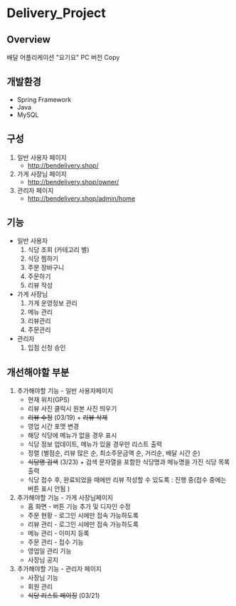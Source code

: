 # Delivery_Project

## Overview

배달 어플리케이션 "요기요" PC 버전 Copy

## 개발환경

* Spring Framework
* Java
* MySQL

## 구성
1. 일반 사용자 페이지
   - <http://bendelivery.shop/>
2. 가게 사장님 페이지
   - <http://bendelivery.shop/owner/>
3. 관리자 페이지
   - <http://bendelivery.shop/admin/home>

## 기능

* 일반 사용자
  1. 식당 조회 (카테고리 별)
  2. 식당 찜하기
  3. 주문 장바구니
  4. 주문하기
  5. 리뷰 작성
* 가게 사장님
  1. 가게 운영정보 관리
  2. 메뉴 관리
  3. 리뷰관리
  4. 주문관리
* 관리자
  1. 입점 신청 승인

## 개선해야할 부분 

1. 추가해야할 기능 - 일반 사용자페이지
   - 현재 위치(GPS) 
   - 리뷰 사진 클릭시 원본 사진 띄우기
   - ~~리뷰 수정~~ (03/19) + ~~리뷰 삭제~~
   - 영업 시간 포맷 변경
   - 해당 식당에 메뉴가 없을 경우 표시 
   - 식당 정보 업데이트, 메뉴가 있을 경우만 리스트 출력
   - 정렬 (별점순, 리뷰 많은 순, 최소주문금액 순, 거리순, 배달 시간 순)
   - ~~식당명 검색~~ (3/23) + 검색 문자열을 포함한 식당명과 메뉴명을 가진 식당 목록 출력 
   - 식당 접수 후, 완료되었을 때에만 리뷰 작성할 수 있도록 : 진행 중(접수 중에는 버튼 표시 안됨 )
2. 추가해야할 기능 - 가게 사장님페이지
   - 홈 화면 - 버튼 기능 추가 및 디자인 수정
   - 주문 현황 - 로그인 시에만 접속 가능하도록
   - 리뷰 관리 - 로그인 시에만 접속 가능하도록 
   - 메뉴 관리 - 이미지 등록
   - 주문 관리 - 접수 기능 
   - 영업일 관리 기능 
   - 사장님 공지
3. 추가해야할 기능 - 관리자 페이지
   * 사장님 기능
   * 회원 관리
   * ~~식당 리스트 페이징~~ (03/21)